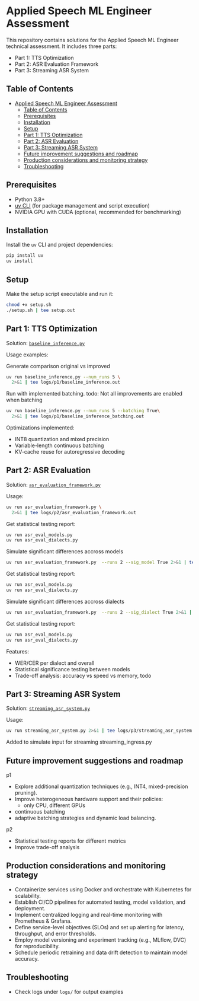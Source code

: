 # Applied Speech ML Engineer Assessment

This repository contains solutions for the Applied Speech ML Engineer technical assessment. It includes three parts:
- Part 1: TTS Optimization
- Part 2: ASR Evaluation Framework
- Part 3: Streaming ASR System

## Table of Contents
- [Applied Speech ML Engineer Assessment](#applied-speech-ml-engineer-assessment)
  - [Table of Contents](#table-of-contents)
  - [Prerequisites](#prerequisites)
  - [Installation](#installation)
  - [Setup](#setup)
  - [Part 1: TTS Optimization](#part-1-tts-optimization)
  - [Part 2: ASR Evaluation](#part-2-asr-evaluation)
  - [Part 3: Streaming ASR System](#part-3-streaming-asr-system)
  - [Future improvement suggestions and roadmap](#future-improvement-suggestions-and-roadmap)
  - [Production considerations and monitoring strategy](#production-considerations-and-monitoring-strategy)
  - [Troubleshooting](#troubleshooting)

## Prerequisites
- Python 3.8+
- [uv CLI](https://github.com/xthexder/uv) (for package management and script execution)
- NVIDIA GPU with CUDA (optional, recommended for benchmarking)

## Installation
Install the `uv` CLI and project dependencies:
```bash
pip install uv
uv install
```

## Setup
Make the setup script executable and run it:
```bash
chmod +x setup.sh
./setup.sh | tee setup.out
```

## Part 1: TTS Optimization
Solution: [`baseline_inference.py`](baseline_inference.py:1)

Usage examples:

Generate comparison original vs improved
```bash
uv run baseline_inference.py --num_runs 5 \
  2>&1 | tee logs/p1/baseline_inference.out
```

Run with implemented batching.
todo: Not all improvements are enabled when batching
```bash
uv run baseline_inference.py --num_runs 5 --batching True\
  2>&1 | tee logs/p1/baseline_inference_batching.out
```

Optimizations implemented:
- INT8 quantization and mixed precision
- Variable-length continuous batching
- KV-cache reuse for autoregressive decoding

## Part 2: ASR Evaluation
Solution: [`asr_evaluation_framework.py`](asr_evaluation_framework.py:1)

Usage:
```bash
uv run asr_evaluation_framework.py \
  2>&1 | tee logs/p2/asr_evaluation_framework.out
```
Get statistical testing report:
```bash
uv run asr_eval_models.py
uv run asr_eval_dialects.py
```

Simulate significant differences accross models
```bash
uv run asr_evaluation_framework.py  --runs 2 --sig_model True 2>&1 | tee logs/p2/asr_evaluation_framework_significant_model.out

```
Get statistical testing report:

```bash
uv run asr_eval_models.py
uv run asr_eval_dialects.py
```

Simulate significant differences accross dialects

```bash
uv run asr_evaluation_framework.py  --runs 2 --sig_dialect True 2>&1 | tee logs/p2/asr_evaluation_framework_significant_dialect.out
```
Get statistical testing report:

```bash
uv run asr_eval_models.py
uv run asr_eval_dialects.py
```

Features:
- WER/CER per dialect and overall
- Statistical significance testing between models
- Trade-off analysis: accuracy vs speed vs memory, todo

## Part 3: Streaming ASR System
Solution: [`streaming_asr_system.py`](streaming_asr_system.py:1)

Usage:
```bash
uv run streaming_asr_system.py 2>&1 | tee logs/p3/streaming_asr_system.out
```

Added to simulate input for streaming
streaming_ingress.py




## Future improvement suggestions and roadmap
p1
- Explore additional quantization techniques (e.g., INT4, mixed-precision pruning).
- Improve heterogeneous hardware support and their policies:
  - only CPU, different GPUs
- continuous batching
- adaptive batching strategies and dynamic load balancing.

p2
- Statistical testing reports for different metrics
- Improve trade-off analysis

## Production considerations and monitoring strategy
- Containerize services using Docker and orchestrate with Kubernetes for scalability.
- Establish CI/CD pipelines for automated testing, model validation, and deployment.
- Implement centralized logging and real-time monitoring with Prometheus & Grafana.
- Define service-level objectives (SLOs) and set up alerting for latency, throughput, and error thresholds.
- Employ model versioning and experiment tracking (e.g., MLflow, DVC) for reproducibility.
- Schedule periodic retraining and data drift detection to maintain model accuracy.

## Troubleshooting
- Check logs under `logs/` for output examples

